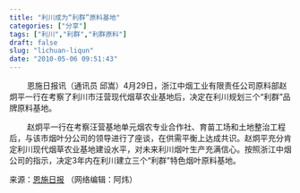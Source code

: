 ```yaml
---
title: "利川成为“利群”原料基地"
categories: ["分享"]
tags: ["利川","利群","利群原料"]
draft: false
slug: "lichuan-liqun"
date: "2010-05-06 09:51:43"
---
```


<p>&nbsp;&nbsp;&nbsp;&nbsp;&nbsp;&nbsp;&nbsp;&nbsp;恩施日报讯（通讯员 邱嵩）4月29日，浙江中烟工业有限责任公司原料部赵炯平一行在考察了利川市汪营现代烟草农业基地后，决定在利川规划三个“利群”品牌原料基地。</p>

<p>&nbsp;&nbsp;&nbsp;&nbsp;&nbsp;&nbsp;&nbsp;&nbsp;赵炯平一行在考察汪营基地单元烟农专业合作社、育苗工场和土地整治工程后，与该市烟叶分公司的领导进行了座谈，在供需平衡上达成共识。赵炯平充分肯定利川现代烟草农业基地建设水平，对未来利川烟叶生产充满信心。按照浙江中烟公司的指示，决定3年内在利川建立三个“利群”特色烟叶原料基地。</p>

<p>来源：<a href="http://www.enshi.cn/20100429/ca178311.htm" target="_blank">恩施日报</a> （网络编辑：阿炜）</p>
